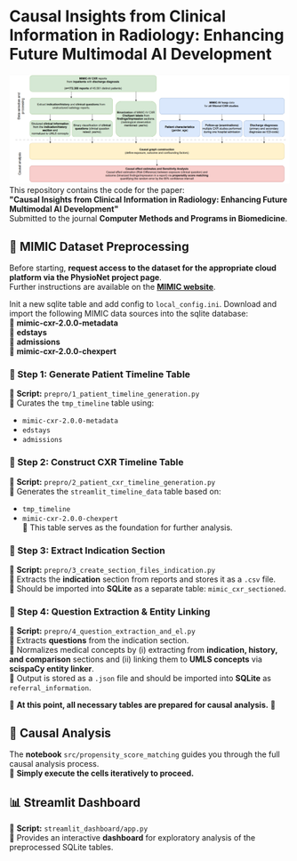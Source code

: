 # Causal Insights from Clinical Information in Radiology: Enhancing Future Multimodal AI Development

![MIMIC Workflow](data/viz/teaser.png)
This repository contains the code for the paper:  
**"Causal Insights from Clinical Information in Radiology: Enhancing Future Multimodal AI Development"**  
Submitted to the journal **Computer Methods and Programs in Biomedicine**.

## 🚀 MIMIC Dataset Preprocessing

Before starting, **request access to the dataset for the appropriate cloud platform via the PhysioNet project page**.  
Further instructions are available on the **[MIMIC website](https://mimic.mit.edu/)**.

Init a new sqlite table and add config to `local_config.ini`. 
Download and import the following MIMIC data sources into the sqlite database:  
🔹 **mimic-cxr-2.0.0-metadata**  
🔹 **edstays**  
🔹 **admissions**  
🔹 **mimic-cxr-2.0.0-chexpert**  

### 📍 Step 1: Generate Patient Timeline Table  
🔹 **Script:** `prepro/1_patient_timeline_generation.py`  
🔹 Curates the `tmp_timeline` table using:  
   - `mimic-cxr-2.0.0-metadata`  
   - `edstays`  
   - `admissions`  

### 📍 Step 2: Construct CXR Timeline Table  
🔹 **Script:** `prepro/2_patient_cxr_timeline_generation.py`  
🔹 Generates the `streamlit_timeline_data` table based on:  
   - `tmp_timeline`  
   - `mimic-cxr-2.0.0-chexpert`  
🔹 This table serves as the foundation for further analysis.  

### 📍 Step 3: Extract Indication Section  
🔹 **Script:** `prepro/3_create_section_files_indication.py`  
🔹 Extracts the **indication** section from reports and stores it as a `.csv` file.  
🔹 Should be imported into **SQLite** as a separate table: `mimic_cxr_sectioned`.  

### 📍 Step 4: Question Extraction & Entity Linking  
🔹 **Script:** `prepro/4_question_extraction_and_el.py`  
🔹 Extracts **questions** from the indication section.  
🔹 Normalizes medical concepts by (i) extracting from **indication, history, and comparison** sections and
(ii) linking them to **UMLS concepts** via **scispaCy entity linker**.  
  🔹 Output is stored as a `.json` file and should be imported into **SQLite** as `referral_information`.  

🔹 **At this point, all necessary tables are prepared for causal analysis.** 🎯  


## 🔬 Causal Analysis

The **notebook** `src/propensity_score_matching` guides you through the full causal analysis process.  
🔹 **Simply execute the cells iteratively to proceed.**  


## 📊 Streamlit Dashboard

🔹 **Script:** `streamlit_dashboard/app.py`  
🔹 Provides an interactive **dashboard** for exploratory analysis of the preprocessed SQLite tables.
